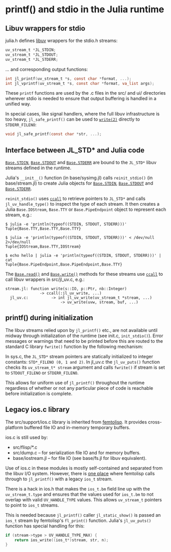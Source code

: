 # printf() and stdio in the Julia runtime

## Libuv wrappers for stdio

julia.h defines [libuv](http://docs.libuv.org) wrappers for the stdio.h streams:

```c
uv_stream_t *JL_STDIN;
uv_stream_t *JL_STDOUT;
uv_stream_t *JL_STDERR;
```

... and corresponding output functions:

```c
int jl_printf(uv_stream_t *s, const char *format, ...);
int jl_vprintf(uv_stream_t *s, const char *format, va_list args);
```

These `printf` functions are used by the .c files in the src/ and ui/ directories wherever stdio is needed to ensure that
output buffering is handled in a unified way.

In special cases, like signal handlers, where the full libuv infrastructure is too heavy, `jl_safe_printf()`
can be used to [`write(2)`](@ref) directly to `STDERR_FILENO`:

```c
void jl_safe_printf(const char *str, ...);
```

## Interface between JL_STD* and Julia code

[`Base.STDIN`](@ref), [`Base.STDOUT`](@ref) and [`Base.STDERR`](@ref) are bound to the `JL_STD*` libuv
streams defined in the runtime.

Julia's `__init__()` function (in base/sysimg.jl) calls `reinit_stdio()` (in base/stream.jl)
to create Julia objects for [`Base.STDIN`](@ref), [`Base.STDOUT`](@ref) and [`Base.STDERR`](@ref).

`reinit_stdio()` uses [`ccall`](@ref) to retrieve pointers to `JL_STD*` and calls `jl_uv_handle_type()`
to inspect the type of each stream.  It then creates a Julia `Base.IOStream`, `Base.TTY` or `Base.PipeEndpoint`
object to represent each stream, e.g.:

```
$ julia -e 'println(typeof((STDIN, STDOUT, STDERR)))'
Tuple{Base.TTY,Base.TTY,Base.TTY}

$ julia -e 'println(typeof((STDIN, STDOUT, STDERR)))' < /dev/null 2>/dev/null
Tuple{IOStream,Base.TTY,IOStream}

$ echo hello | julia -e 'println(typeof((STDIN, STDOUT, STDERR)))' | cat
Tuple{Base.PipeEndpoint,Base.PipeEndpoint,Base.TTY}
```

The [`Base.read()`](@ref) and [`Base.write()`](@ref) methods for these streams use [`ccall`](@ref)
to call libuv wrappers in src/jl_uv.c, e.g.:

```
stream.jl: function write(s::IO, p::Ptr, nb::Integer)
               -> ccall(:jl_uv_write, ...)
  jl_uv.c:          -> int jl_uv_write(uv_stream_t *stream, ...)
                        -> uv_write(uvw, stream, buf, ...)
```

## printf() during initialization

The libuv streams relied upon by `jl_printf()` etc., are not available until midway through
initialization of the runtime (see init.c, `init_stdio()`).  Error messages or warnings that
need to be printed before this are routed to the standard C library `fwrite()` function by the
following mechanism:

In sys.c, the `JL_STD*` stream pointers are statically initialized to integer constants: `STD*_FILENO (0, 1 and 2)`.
In jl_uv.c the `jl_uv_puts()` function checks its `uv_stream_t* stream` argument and calls
`fwrite()` if stream is set to `STDOUT_FILENO` or `STDERR_FILENO`.

This allows for uniform use of `jl_printf()` throughout the runtime regardless of whether or not
any particular piece of code is reachable before initialization is complete.

## Legacy ios.c library

The src/support/ios.c library is inherited from [femtolisp](https://github.com/JeffBezanson/femtolisp).
It provides cross-platform buffered file IO and in-memory temporary buffers.

ios.c is still used by:

  * src/flisp/*.c
  * src/dump.c – for serialization file IO and for memory buffers.
  * base/iostream.jl – for file IO (see base/fs.jl for libuv equivalent).

Use of ios.c in these modules is mostly self-contained and separated from the libuv I/O system.
However, there is [one place](https://github.com/JuliaLang/julia/blob/master/src/flisp/print.c#L654)
where femtolisp calls through to `jl_printf()` with a legacy `ios_t` stream.

There is a hack in ios.h that makes the `ios_t.bm` field line up with the `uv_stream_t.type`
and ensures that the values used for `ios_t.bm` to not overlap with valid `UV_HANDLE_TYPE` values.
 This allows `uv_stream_t` pointers to point to `ios_t` streams.

This is needed because `jl_printf()` caller `jl_static_show()` is passed an `ios_t` stream by
femtolisp's `fl_print()` function. Julia's `jl_uv_puts()` function has special handling for this:

```c
if (stream->type > UV_HANDLE_TYPE_MAX) {
    return ios_write((ios_t*)stream, str, n);
}
```
